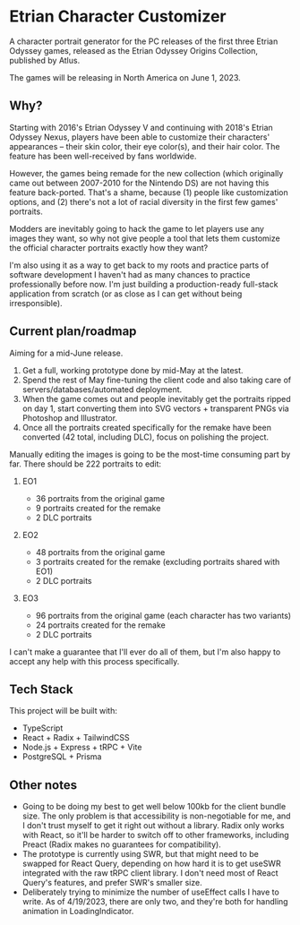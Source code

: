# Etrian Character Customizer

A character portrait generator for the PC releases of the first three Etrian Odyssey games, released as the Etrian Odyssey Origins Collection, published by Atlus.

The games will be releasing in North America on June 1, 2023.

## Why?

Starting with 2016's Etrian Odyssey V and continuing with 2018's Etrian Odyssey Nexus, players have been able to customize their characters' appearances – their skin color, their eye color(s), and their hair color. The feature has been well-received by fans worldwide.

However, the games being remade for the new collection (which originally came out between 2007-2010 for the Nintendo DS) are not having this feature back-ported. That's a shame, because (1) people like customization options, and (2) there's not a lot of racial diversity in the first few games' portraits.

Modders are inevitably going to hack the game to let players use any images they want, so why not give people a tool that lets them customize the official character portraits exactly how they want?

I'm also using it as a way to get back to my roots and practice parts of software development I haven't had as many chances to practice professionally before now. I'm just building a production-ready full-stack application from scratch (or as close as I can get without being irresponsible).

## Current plan/roadmap

Aiming for a mid-June release.

1. Get a full, working prototype done by mid-May at the latest.
2. Spend the rest of May fine-tuning the client code and also taking care of servers/databases/automated deployment.
3. When the game comes out and people inevitably get the portraits ripped on day 1, start converting them into SVG vectors + transparent PNGs via Photoshop and Illustrator.
4. Once all the portraits created specifically for the remake have been converted (42 total, including DLC), focus on polishing the project.

Manually editing the images is going to be the most-time consuming part by far. There should be 222 portraits to edit:

1. EO1

   - 36 portraits from the original game
   - 9 portraits created for the remake
   - 2 DLC portraits

2. EO2

   - 48 portraits from the original game
   - 3 portraits created for the remake (excluding portraits shared with EO1)
   - 2 DLC portraits

3. EO3

   - 96 portraits from the original game (each character has two variants)
   - 24 portraits created for the remake
   - 2 DLC portraits

I can't make a guarantee that I'll ever do all of them, but I'm also happy to accept any help with this process specifically.

## Tech Stack

This project will be built with:

- TypeScript
- React + Radix + TailwindCSS
- Node.js + Express + tRPC + Vite
- PostgreSQL + Prisma

## Other notes

- Going to be doing my best to get well below 100kb for the client bundle size. The only problem is that accessibility is non-negotiable for me, and I don't trust myself to get it right out without a library. Radix only works with React, so it'll be harder to switch off to other frameworks, including Preact (Radix makes no guarantees for compatibility).
- The prototype is currently using SWR, but that might need to be swapped for React Query, depending on how hard it is to get useSWR integrated with the raw tRPC client library. I don't need most of React Query's features, and prefer SWR's smaller size.
- Deliberately trying to minimize the number of useEffect calls I have to write. As of 4/19/2023, there are only two, and they're both for handling animation in LoadingIndicator.
